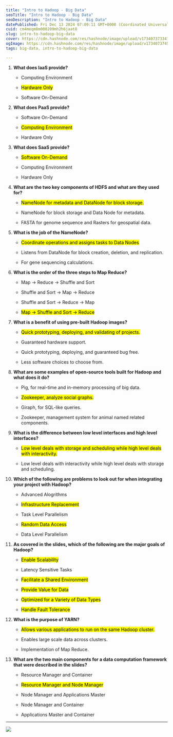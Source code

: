 ```yaml
---
title: "Intro to Hadoop - Big Data"
seoTitle: "Intro to Hadoop - Big Data"
seoDescription: "Intro to Hadoop - Big Data"
datePublished: Fri Dec 13 2024 07:09:11 GMT+0000 (Coordinated Universal Time)
cuid: cm4meqm8m000209mh2h6jaat8
slug: intro-to-hadoop-big-data
cover: https://cdn.hashnode.com/res/hashnode/image/upload/v1734073733471/a36e0bad-f323-4e07-93e1-fcc24c14c0d4.png
ogImage: https://cdn.hashnode.com/res/hashnode/image/upload/v1734073745056/4334cc23-d58b-4c28-ac1f-255cf2f32b26.png
tags: big-data, intro-to-hadoop-big-data

---
```


1. **What does IaaS provide?**
    
    * Computing Environment
        
    * <mark>Hardware Only</mark>
        
    * Software On-Demand
        
2. **What does PaaS provide?**
    
    * Software On-Demand
        
    * <mark>Computing Environment</mark>
        
    * Hardware Only
        
3. **What does SaaS provide?**
    
    * <mark>Software On-Demand</mark>
        
    * Computing Environment
        
    * Hardware Only
        
4. **What are the two key components of HDFS and what are they used for?**
    
    * <mark>NameNode for metadata and DataNode for block storage.</mark>
        
    * NameNode for block storage and Data Node for metadata.
        
    * FASTA for genome sequence and Rasters for geospatial data.
        
5. **What is the job of the NameNode?**
    
    * <mark>Coordinate operations and assigns tasks to Data Nodes</mark>
        
    * Listens from DataNode for block creation, deletion, and replication.
        
    * For gene sequencing calculations.
        
6. **What is the order of the three steps to Map Reduce?**
    
    * Map -&gt; Reduce -&gt; Shuffle and Sort
        
    * Shuffle and Sort -&gt; Map -&gt; Reduce
        
    * Shuffle and Sort -&gt; Reduce -&gt; Map
        
    * <mark>Map -&gt; Shuffle and Sort -&gt; Reduce</mark>
        
7. **What is a benefit of using pre-built Hadoop images?**
    
    * <mark>Quick prototyping, deploying, and validating of projects.</mark>
        
    * Guaranteed hardware support.
        
    * Quick prototyping, deploying, and guaranteed bug free.
        
    * Less software choices to choose from.
        
8. **What are some examples of open-source tools built for Hadoop and what does it do?**
    
    * Pig, for real-time and in-memory processing of big data.
        
    * <mark>Zookeeper, analyze social graphs.</mark>
        
    * Giraph, for SQL-like queries.
        
    * Zookeeper, management system for animal named related components.
        
9. **What is the difference between low level interfaces and high level interfaces?**
    
    * <mark>Low level deals with storage and scheduling while high level deals with interactivity.</mark>
        
    * Low level deals with interactivity while high level deals with storage and scheduling.
        
10. **Which of the following are problems to look out for when integrating your project with Hadoop?**
    
    * Advanced Alogrithms
        
    * <mark>Infrastructure Replacement</mark>
        
    * Task Level Parallelism
        
    * <mark>Random Data Access</mark>
        
    * Data Level Parallelism
        
11. **As covered in the slides, which of the following are the major goals of Hadoop?**
    
    * <mark>Enable Scalability</mark>
        
    * Latency Sensitive Tasks
        
    * <mark>Facilitate a Shared Environment</mark>
        
    * <mark>Provide Value for Data</mark>
        
    * <mark>Optimized for a Variety of Data Types</mark>
        
    * <mark>Handle Fault Tolerance</mark>
        
12. **What is the purpose of YARN?**
    
    * <mark>Allows various applications to run on the same Hadoop cluster.</mark>
        
    * Enables large scale data across clusters.
        
    * Implementation of Map Reduce.
        
13. **What are the two main components for a data computation framework that were described in the slides?**
    
    * Resource Manager and Container
        
    * <mark>Resource Manager and Node Manager</mark>
        
    * Node Manager and Applications Master
        
    * Node Manager and Container
        
    * Applications Master and Container
        

---

![]( align="center")